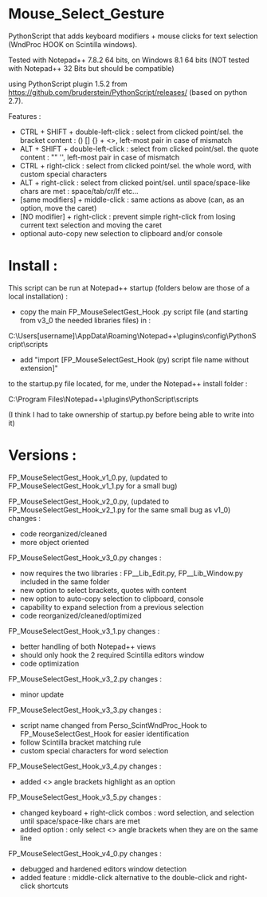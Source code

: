 # Mouse_Select_Gesture

PythonScript that adds keyboard modifiers + mouse clicks for text selection (WndProc HOOK on Scintilla windows).

Tested with Notepad++ 7.8.2 64 bits, on Windows 8.1 64 bits (NOT tested with Notepad++ 32 Bits but should be compatible)

using PythonScript plugin 1.5.2 from https://github.com/bruderstein/PythonScript/releases/ (based on python 2.7).


Features :
  * CTRL + SHIFT + double-left-click	: select from clicked point/sel. the bracket content : () [] {} + <>, left-most pair in case of mismatch
  * ALT  + SHIFT + double-left-click	: select from clicked point/sel. the quote content : "" '', left-most pair in case of mismatch
  * CTRL + right-click				: select from clicked point/sel. the whole word, with custom special characters
  * ALT  + right-click				: select from clicked point/sel. until space/space-like chars are met : space/tab/cr/lf etc...
  * [same modifiers] + middle-click	: same actions as above (can, as an option, move the caret)
  * [NO modifier] + right-click		: prevent simple right-click from losing current text selection and moving the caret
  * optional auto-copy new selection to clipboard and/or console



# Install :

This script can be run at Notepad++ startup (folders below are those of a local installation) : 

* copy the main FP_MouseSelectGest_Hook .py script file (and starting from v3_0 the needed libraries files) in :

C:\Users\[username]\AppData\Roaming\Notepad++\plugins\config\PythonScript\scripts

* add "import [FP_MouseSelectGest_Hook (py) script file name without extension]"

to the startup.py file located, for me, under the Notepad++ install folder :

C:\Program Files\Notepad++\plugins\PythonScript\scripts

(I think I had to take ownership of startup.py before being able to write into it)


# Versions :

FP_MouseSelectGest_Hook_v1_0.py, (updated to FP_MouseSelectGest_Hook_v1_1.py for a small bug)

FP_MouseSelectGest_Hook_v2_0.py, (updated to FP_MouseSelectGest_Hook_v2_1.py for the same small bug as v1_0)
changes :
  * code reorganized/cleaned
  * more object oriented

FP_MouseSelectGest_Hook_v3_0.py
changes :
  * now requires the two libraries : FP__Lib_Edit.py, FP__Lib_Window.py included in the same folder
  * new option to select brackets, quotes with content
  * new option to auto-copy selection to clipboard, console
  * capability to expand selection from a previous selection
  * code reorganized/cleaned/optimized

FP_MouseSelectGest_Hook_v3_1.py
changes :
  * better handling of both Notepad++ views
  * should only hook the 2 required Scintilla editors window
  * code optimization

FP_MouseSelectGest_Hook_v3_2.py
changes :
  * minor update

FP_MouseSelectGest_Hook_v3_3.py
changes :
  * script name changed from Perso_ScintWndProc_Hook to FP_MouseSelectGest_Hook for easier identification
  * follow Scintilla bracket matching rule
  * custom special characters for word selection

FP_MouseSelectGest_Hook_v3_4.py
changes :
  * added <> angle brackets highlight as an option

FP_MouseSelectGest_Hook_v3_5.py
changes :
  * changed keyboard + right-click combos : word selection, and selection until space/space-like chars are met
  * added option : only select <> angle brackets when they are on the same line

FP_MouseSelectGest_Hook_v4_0.py
changes :
  * debugged and hardened editors window detection
  * added feature : middle-click alternative to the double-click and right-click shortcuts
